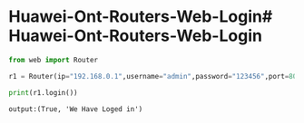 # Huawei-Ont-Routers-Web-Login# Huawei-Ont-Routers-Web-Login
 


```python
from web import Router

r1 = Router(ip="192.168.0.1",username="admin",password="123456",port=80,scheme="https")

print(r1.login())

```
```output:(True, 'We Have Loged in')```
